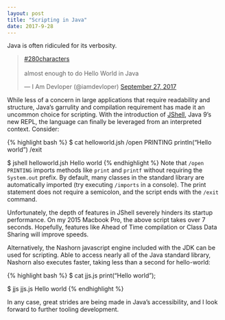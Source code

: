 ```yaml
---
layout: post
title: "Scripting in Java"
date: 2017-9-28
---
```

Java is often ridiculed for its verbosity.

<p align="center"><blockquote class="twitter-tweet" data-lang="en"><p lang="en" dir="ltr"><a href="https://twitter.com/hashtag/280characters?src=hash&amp;ref_src=twsrc%5Etfw">#280characters</a><br><br>almost enough to do Hello World in Java</p>&mdash; I Am Devloper (@iamdevloper) <a href="https://twitter.com/iamdevloper/status/912955304383533056?ref_src=twsrc%5Etfw">September 27, 2017</a></blockquote><script async src="//platform.twitter.com/widgets.js" charset="utf-8"></script></p>

While less of a concern in large applications that require readability and structure, Java’s garrulity and compilation requirement has made it an uncommon choice for scripting. With the introduction of [JShell](https://docs.oracle.com/javase/9/jshell/introduction-jshell.htm), Java 9’s new REPL, the language can finally be leveraged from an interpreted context. Consider:

{% highlight bash %}
$ cat helloworld.jsh
/open PRINTING
println(“Hello world”)
/exit

$ jshell helloworld.jsh
Hello world
{% endhighlight %}
Note that `/open PRINTING` imports methods like `print` and `printf` without requiring the `System.out` prefix. By default, many classes in the standard library are automatically imported (try executing `/imports` in a console). The print statement does not require a semicolon, and the script ends with the `/exit` command.

Unfortunately, the depth of features in JShell severely hinders its startup performance. On my 2015 Macbook Pro, the above script takes over 7 seconds. Hopefully, features like Ahead of Time compilation or Class Data Sharing will improve speeds.

Alternatively, the Nashorn javascript engine included with the JDK can be used for scripting. Able to access nearly all of the Java standard library, Nashorn also executes faster, taking less than a second for hello-world:

{% highlight bash %}
$ cat jjs.js
print(“Hello world”);

$ jjs jjs.js
Hello world
{% endhighlight %}

In any case, great strides are being made in Java’s accessibility, and I look forward to further tooling development. 

